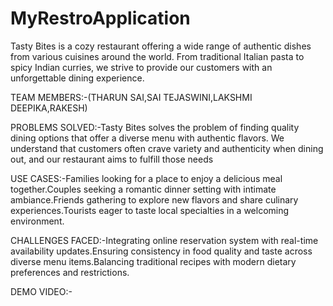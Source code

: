 # MyRestroApplication
Tasty Bites is a cozy restaurant offering a wide range of authentic dishes from various cuisines around the world. From traditional Italian pasta to spicy Indian curries, we strive to provide our customers with an unforgettable dining experience.

TEAM MEMBERS:-(THARUN SAI,SAI TEJASWINI,LAKSHMI DEEPIKA,RAKESH)

PROBLEMS SOLVED:-Tasty Bites solves the problem of finding quality dining options that offer a diverse menu with authentic flavors. We understand that customers often crave variety and authenticity when dining out, and our restaurant aims to fulfill those needs

USE CASES:-Families looking for a place to enjoy a delicious meal together.Couples seeking a romantic dinner setting with intimate ambiance.Friends gathering to explore new flavors and share culinary experiences.Tourists eager to taste local specialties in a welcoming environment.

CHALLENGES FACED:-Integrating online reservation system with real-time availability updates.Ensuring consistency in food quality and taste across diverse menu items.Balancing traditional recipes with modern dietary preferences and restrictions.

DEMO VIDEO:-
